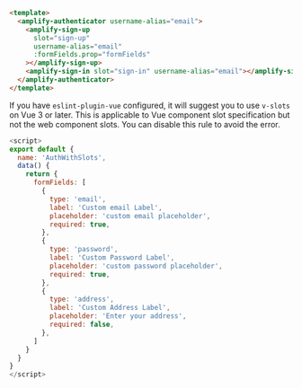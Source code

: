 ```html
<template>
  <amplify-authenticator username-alias="email">
    <amplify-sign-up
      slot="sign-up"
      username-alias="email"
      :formFields.prop="formFields"
    ></amplify-sign-up>
    <amplify-sign-in slot="sign-in" username-alias="email"></amplify-sign-in>
  </amplify-authenticator>
</template>
```

<amplify-callout warning>
If you have <code>eslint-plugin-vue</code> configured, it will suggest you to use <code>v-slots</code> on Vue 3 or later. This is applicable to Vue component slot specification but not the web component slots. You can disable this rule to avoid the error.
</amplify-callout>

```js
<script>
export default {
  name: 'AuthWithSlots',
  data() {
    return {
      formFields: [
        {
          type: 'email',
          label: 'Custom email Label',
          placeholder: 'custom email placeholder',
          required: true,
        },
        {
          type: 'password',
          label: 'Custom Password Label',
          placeholder: 'custom password placeholder',
          required: true,
        },
        {
          type: 'address',
          label: 'Custom Address Label',
          placeholder: 'Enter your address',
          required: false,
        },
      ]
    }
  }
}
</script>
```
